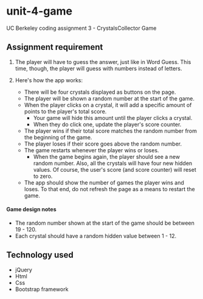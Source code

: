 # unit-4-game
UC Berkeley coding assignment 3 - CrystalsCollector Game

## Assignment requirement
1. The player will have to guess the answer, just like in Word Guess. This time, though, the player will guess with numbers instead of letters. 

2. Here's how the app works:
   * There will be four crystals displayed as buttons on the page.
   * The player will be shown a random number at the start of the game.
   * When the player clicks on a crystal, it will add a specific amount of points to the player's total score. 
     * Your game will hide this amount until the player clicks a crystal.
     * When they do click one, update the player's score counter.
   * The player wins if their total score matches the random number from the beginning of the game.
   * The player loses if their score goes above the random number.
   * The game restarts whenever the player wins or loses.
     * When the game begins again, the player should see a new random number. Also, all the crystals will have four new hidden values. Of course, the user's score (and score counter) will reset to zero.
   * The app should show the number of games the player wins and loses. To that end, do not refresh the page as a means to restart the game.

#### Game design notes
* The random number shown at the start of the game should be between 19 - 120.
* Each crystal should have a random hidden value between 1 - 12.

## Technology used
* jQuery
* Html
* Css
* Bootstrap framework
